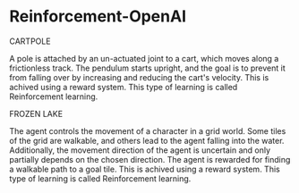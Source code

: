 # Reinforcement-OpenAI

CARTPOLE

A pole is attached by an un-actuated joint to a cart, which moves along a frictionless track. The pendulum starts upright, and the goal is to prevent it from falling over by increasing and reducing the cart's velocity.
This is achived using a reward system. This type of learning is called Reinforcement learning.

FROZEN LAKE

The agent controls the movement of a character in a grid world. Some tiles of the grid are walkable, and others lead to the agent falling into the water. Additionally, the movement direction of the agent is uncertain and only partially depends on the chosen direction. The agent is rewarded for finding a walkable path to a goal tile.
This is achived using a reward system. This type of learning is called Reinforcement learning.
